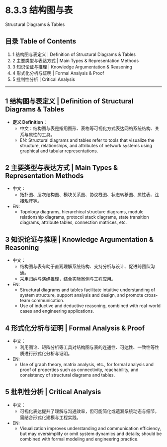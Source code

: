 # 8.3.3 结构图与表

Structural Diagrams & Tables

## 目录 Table of Contents

1. 1 结构图与表定义 | Definition of Structural Diagrams & Tables
2. 2 主要类型与表达方式 | Main Types & Representation Methods
3. 3 知识论证与推理 | Knowledge Argumentation & Reasoning
4. 4 形式化分析与证明 | Formal Analysis & Proof
5. 5 批判性分析 | Critical Analysis

---

## 1 结构图与表定义 | Definition of Structural Diagrams & Tables

- **定义 Definition**：
  - 中文：结构图与表是指用图形、表格等可视化方式表达网络系统结构、关系与属性的工具。
  - EN: Structural diagrams and tables refer to tools that visualize the structure, relationships, and attributes of network systems using graphical and tabular representations.

## 2 主要类型与表达方式 | Main Types & Representation Methods

- 中文：
  - 拓扑图、层次结构图、模块关系图、协议栈图、状态转移图、属性表、连接矩阵等。
- EN:
  - Topology diagrams, hierarchical structure diagrams, module relationship diagrams, protocol stack diagrams, state transition diagrams, attribute tables, connection matrices, etc.

## 3 知识论证与推理 | Knowledge Argumentation & Reasoning

- 中文：
  - 结构图与表有助于直观理解系统结构、支持分析与设计、促进跨团队沟通。
  - 采用归纳与演绎推理，结合实际案例与工程应用。
- EN:
  - Structural diagrams and tables facilitate intuitive understanding of system structure, support analysis and design, and promote cross-team communication.
  - Use of inductive and deductive reasoning, combined with real-world cases and engineering applications.

## 4 形式化分析与证明 | Formal Analysis & Proof

- 中文：
  - 利用图论、矩阵分析等工具对结构图与表的连通性、可达性、一致性等性质进行形式化分析与证明。
- EN:
  - Use of graph theory, matrix analysis, etc., for formal analysis and proof of properties such as connectivity, reachability, and consistency of structural diagrams and tables.

## 5 批判性分析 | Critical Analysis

- 中文：
  - 可视化表达提升了理解与沟通效率，但可能简化或遗漏系统动态与细节，需结合形式化建模与工程实践。
- EN:
  - Visualization improves understanding and communication efficiency, but may oversimplify or omit system dynamics and details; should be combined with formal modeling and engineering practice.
